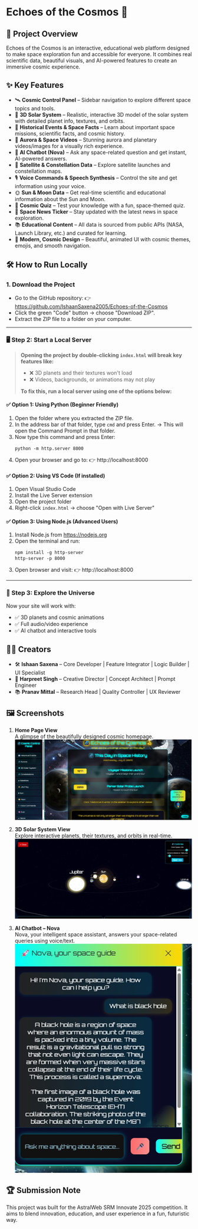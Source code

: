 # Echoes of the Cosmos 🌌

## 🚀 Project Overview
Echoes of the Cosmos is an interactive, educational web platform designed to make space exploration fun and accessible for everyone. It combines real scientific data, beautiful visuals, and AI-powered features to create an immersive cosmic experience.

## ✨ Key Features
- 🛰️ **Cosmic Control Panel** – Sidebar navigation to explore different space topics and tools.
- 🌌 **3D Solar System** – Realistic, interactive 3D model of the solar system with detailed planet info, textures, and orbits.
- 📅 **Historical Events & Space Facts** – Learn about important space missions, scientific facts, and cosmic history.
- 🌠 **Aurora & Space Videos** – Stunning aurora and planetary videos/images for a visually rich experience.
- 🤖 **AI Chatbot (Nova)** – Ask any space-related question and get instant, AI-powered answers.
- 📡 **Satellite & Constellation Data** – Explore satellite launches and constellation maps.
- 🎙️ **Voice Commands & Speech Synthesis** – Control the site and get information using your voice.
- 🌞 **Sun & Moon Data** – Get real-time scientific and educational information about the Sun and Moon.
- 🧠 **Cosmic Quiz** – Test your knowledge with a fun, space-themed quiz.
- 📰 **Space News Ticker** – Stay updated with the latest news in space exploration.
- 📚 **Educational Content** – All data is sourced from public APIs (NASA, Launch Library, etc.) and curated for learning.
- 🎨 **Modern, Cosmic Design** – Beautiful, animated UI with cosmic themes, emojis, and smooth navigation.

## 🛠️ How to Run Locally

### 1. Download the Project
- Go to the GitHub repository:
  👉 https://github.com/IshaanSaxena2005/Echoes-of-the-Cosmos
- Click the green "Code" button → choose "Download ZIP".
- Extract the ZIP file to a folder on your computer.

---

### 🖥️ Step 2: Start a Local Server
> **Opening the project by double-clicking `index.html` will break key features like:**
> - ❌ 3D planets and their textures won't load
> - ❌ Videos, backgrounds, or animations may not play
>
> **To fix this, run a local server using one of the options below:**

#### ✅ Option 1: Using Python (Beginner Friendly)
1. Open the folder where you extracted the ZIP file.
2. In the address bar of that folder, type `cmd` and press Enter.
   → This will open the Command Prompt in that folder.
3. Now type this command and press Enter:
   ```
   python -m http.server 8000
   ```
4. Open your browser and go to:
   👉 http://localhost:8000

#### ✅ Option 2: Using VS Code (If installed)
1. Open Visual Studio Code
2. Install the Live Server extension
3. Open the project folder
4. Right-click `index.html` → choose "Open with Live Server"

#### ✅ Option 3: Using Node.js (Advanced Users)
1. Install Node.js from https://nodejs.org
2. Open the terminal and run:
   ```
   npm install -g http-server
   http-server -p 8000
   ```
3. Open browser and visit:
   👉 http://localhost:8000

---

### 🎉 Step 3: Explore the Universe
Now your site will work with:
- ✅ 3D planets and cosmic animations
- ✅ Full audio/video experience
- ✅ AI chatbot and interactive tools

## 👨‍🚀 Creators
- 🛠️ **Ishaan Saxena** – Core Developer | Feature Integrator | Logic Builder | UI Specialist
- 🎨 **Harpreet Singh** – Creative Director | Concept Architect | Prompt Engineer
- 📚 **Pranav Mittal** – Research Head | Quality Controller | UX Reviewer

## 🖼️ Screenshots

1. **Home Page View**  
A glimpse of the beautifully designed cosmic homepage.  
![Homepage](Screenshots/Homepage.jpg)

2. **3D Solar System View**  
Explore interactive planets, their textures, and orbits in real-time.  
![3D Solar System](Screenshots/3D-space-view.jpg)

3. **AI Chatbot – Nova**  
Nova, your intelligent space assistant, answers your space-related queries using voice/text.  
![AI Chatbot – Nova](Screenshots/Chatbot.jpg)

## 🏆 Submission Note
This project was built for the AstralWeb SRM Innovate 2025 competition. It aims to blend innovation, education, and user experience in a fun, futuristic way.

